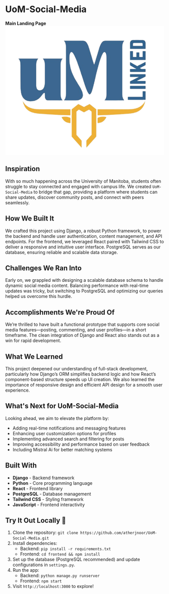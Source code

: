 # UoM-Social-Media  
**Main Landing Page**  
![Logo](https://raw.githubusercontent.com/atherjnoor/UoM-Social-Media-/main/UMLinked/assets/Logo.png)

## Inspiration  
With so much happening across the University of Manitoba, students often struggle to stay connected and engaged with campus life. We created `UoM-Social-Media` to bridge that gap, providing a platform where students can share updates, discover community posts, and connect with peers seamlessly.

## How We Built It  
We crafted this project using Django, a robust Python framework, to power the backend and handle user authentication, content management, and API endpoints. For the frontend, we leveraged React paired with Tailwind CSS to deliver a responsive and intuitive user interface. PostgreSQL serves as our database, ensuring reliable and scalable data storage.

## Challenges We Ran Into  
Early on, we grappled with designing a scalable database schema to handle dynamic social media content. Balancing performance with real-time updates was tricky, but switching to PostgreSQL and optimizing our queries helped us overcome this hurdle.

## Accomplishments We're Proud Of  
We’re thrilled to have built a functional prototype that supports core social media features—posting, commenting, and user profiles—in a short timeframe. The clean integration of Django and React also stands out as a win for rapid development.

## What We Learned  
This project deepened our understanding of full-stack development, particularly how Django’s ORM simplifies backend logic and how React’s component-based structure speeds up UI creation. We also learned the importance of responsive design and efficient API design for a smooth user experience.

## What's Next for UoM-Social-Media  
Looking ahead, we aim to elevate the platform by:  
- Adding real-time notifications and messaging features  
- Enhancing user customization options for profiles  
- Implementing advanced search and filtering for posts  
- Improving accessibility and performance based on user feedback
- Including Mistral Ai for better matching systems 

## Built With  
- **Django** - Backend framework  
- **Python** - Core programming language  
- **React** - Frontend library  
- **PostgreSQL** - Database management  
- **Tailwind CSS** - Styling framework  
- **JavaScript** - Frontend interactivity  

## Try It Out Locally 🚀  
1. Clone the repository: `git clone https://github.com/atherjnoor/UoM-Social-Media.git`  
2. Install dependencies:  
   - Backend: `pip install -r requirements.txt`  
   - Frontend: `cd frontend && npm install`  
3. Set up the database (PostgreSQL recommended) and update configurations in `settings.py`.  
4. Run the app:  
   - Backend: `python manage.py runserver`  
   - Frontend: `npm start`  
5. Visit `http://localhost:3000` to explore!  
